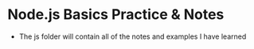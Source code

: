 # Node.js Basics Practice & Notes

- The js folder will contain all of the notes and examples I have learned

